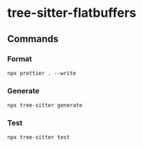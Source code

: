 # tree-sitter-flatbuffers

## Commands

### Format

```
npx prettier . --write
```

### Generate

```
npx tree-sitter generate
```

### Test

```
npx tree-sitter test
```
